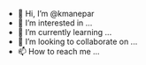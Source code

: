 - 👋 Hi, I’m @kmanepar
- 👀 I’m interested in ...
- 🌱 I’m currently learning ...
- 💞️ I’m looking to collaborate on ...
- 📫 How to reach me ...

<!---
kmanepar/kmanepar is a ✨ special ✨ repository because its `README.md` (this file) appears on your GitHub profile.
You can click the Preview link to take a look at your changes.
--->
